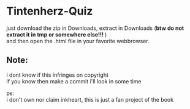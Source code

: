 # Tintenherz-Quiz

just download the zip in Downloads, extract in Downloads
(<strong>btw do not extract it in tmp or somewhere else!!! </strong>)<br>
and then open the .html file in your favorite webbrowser.


## Note:
i dont know if this infringes on copyright <br>
if you know then make a commit i'll look in some time



ps:<br>
i don't own nor claim inkheart, this is just a fan project of the book
